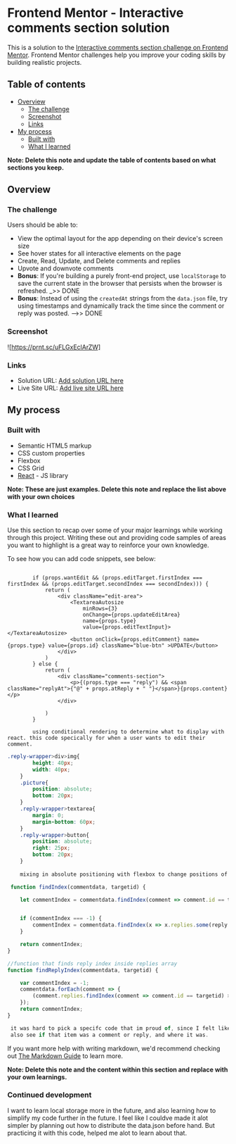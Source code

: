 # Frontend Mentor - Interactive comments section solution

This is a solution to the [Interactive comments section challenge on Frontend Mentor](https://www.frontendmentor.io/challenges/interactive-comments-section-iG1RugEG9). Frontend Mentor challenges help you improve your coding skills by building realistic projects. 

## Table of contents

- [Overview](#overview)
  - [The challenge](#the-challenge)
  - [Screenshot](#screenshot)
  - [Links](#links)
- [My process](#my-process)
  - [Built with](#built-with)
  - [What I learned](#what-i-learned)
  

**Note: Delete this note and update the table of contents based on what sections you keep.**

## Overview

### The challenge

Users should be able to:

- View the optimal layout for the app depending on their device's screen size
- See hover states for all interactive elements on the page
- Create, Read, Update, and Delete comments and replies
- Upvote and downvote comments
- **Bonus**: If you're building a purely front-end project, use `localStorage` to save the current state in the browser that persists when the browser is refreshed. _>> DONE
- **Bonus**: Instead of using the `createdAt` strings from the `data.json` file, try using timestamps and dynamically track the time since the comment or reply was posted. -->> DONE

### Screenshot

![https://prnt.sc/uFLGxEclArZW]



### Links

- Solution URL: [Add solution URL here](https://your-solution-url.com)
- Live Site URL: [Add live site URL here](https://your-live-site-url.com)

## My process

### Built with

- Semantic HTML5 markup
- CSS custom properties
- Flexbox
- CSS Grid
- [React](https://reactjs.org/) - JS library


**Note: These are just examples. Delete this note and replace the list above with your own choices**

### What I learned

Use this section to recap over some of your major learnings while working through this project. Writing these out and providing code samples of areas you want to highlight is a great way to reinforce your own knowledge.

To see how you can add code snippets, see below:

```html/react

        if (props.wantEdit && (props.editTarget.firstIndex === firstIndex && (props.editTarget.secondIndex === secondIndex))) {
            return (
                <div className="edit-area">
                    <TextareaAutosize
                        minRows={3}
                        onChange={props.updateEditArea}
                        name={props.type}
                        value={props.editTextInput}></TextareaAutosize>
                    <button onClick={props.editComment} name={props.type} value={props.id} className="blue-btn" >UPDATE</button>
                </div>
            )
        } else {
            return (
                <div className="comments-section">
                    <p>{(props.type === "reply") && <span className="replyAt">{"@" + props.atReply + " "}</span>}{props.content}</p>
                </div>

            )
        }

        using conditional rendering to determine what to display with react. this code specically for when a user wants to edit their comment.
```
```css
.reply-wrapper>div>img{
        height: 40px;
        width: 40px;
    }
    .picture{
        position: absolute;
        bottom: 20px;
    }
    .reply-wrapper>textarea{
        margin: 0;
        margin-bottom: 60px;
    }
    .reply-wrapper>button{
        position: absolute;
        right: 25px;
        bottom: 20px;
    }
    
    mixing in absolute positioning with flexbox to change positions of flex items based on viewport.
```
```js
 function findIndex(commentdata, targetid) {

    let commentIndex = commentdata.findIndex(comment => comment.id == targetid);


    if (commentIndex === -1) {
        commentIndex = commentdata.findIndex(x => x.replies.some(reply => reply.id == targetid));
    }

    return commentIndex;
}

//function that finds reply index inside replies array
function findReplyIndex(commentdata, targetid) {

    var commentIndex = -1;
    commentdata.forEach(comment => {
        (comment.replies.findIndex(comment => comment.id == targetid) > -1) && (commentIndex = comment.replies.findIndex(comment => comment.id == targetid));
    });
    return commentIndex;
}

 it was hard to pick a specifc code that im proud of, since I felt like there were so much to choose from. But these two helped me alot, in the long run. Taking the id of each item then finding out the indexes, helped
 also see if that item was a comment or reply, and where it was.
```

If you want more help with writing markdown, we'd recommend checking out [The Markdown Guide](https://www.markdownguide.org/) to learn more.

**Note: Delete this note and the content within this section and replace with your own learnings.**

### Continued development
I want to learn local storage more in the future, and also learning how to simplify my code further in the future.
I feel like I couldve made it alot simpler by planning out how to distribute the data.json before hand. But practicing it with this code, helped me alot to learn about that.




